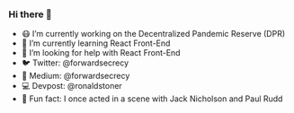 ### Hi there 👋

- 😷 I’m currently working on the Decentralized Pandemic Reserve (DPR)
- 🌱 I’m currently learning React Front-End
- 🤔 I’m looking for help with React Front-End
- 🐦 Twitter: @forwardsecrecy
- 📝 Medium: @forwardsecrecy
- 💻 Devpost: @ronaldstoner
- 🎥 Fun fact: I once acted in a scene with Jack Nicholson and Paul Rudd
